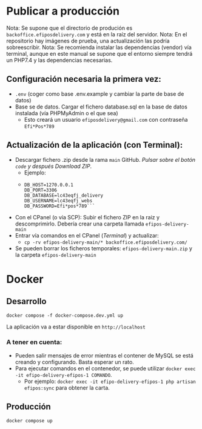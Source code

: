# Publicar a producción

Nota: Se supone que el directorio de produción es `backoffice.efiposdelivery.com` y está en la raíz del servidor.
Nota: En el repositorio hay imágenes de prueba, una actualización las podría sobreescribir.
Nota: Se recomienda instalar las dependencias (vendor) vía terminal, aunque en este manual se supone que el entorno siempre tendrá un PHP7.4 y las dependencias necesarias.

## Configuración necesaria la primera vez:
- `.env` (coger como base .env.example y cambiar la parte de base de datos)
- Base se de datos. Cargar el fichero database.sql en la base de datos instalada (vía PHPMyAdmin o el que sea)
    - Esto creará un usuario `efiposdelivery@gmail.com` con contraseña `Efi*Pos*789`

## Actualización de la aplicación (con Terminal):
- Descargar fichero .zip desde la rama `main` GitHub. _Pulsar sobre el botón `code` y después Download ZIP_. 
  - Ejemplo:
  - ```DB_CONNECTION=mysql
    DB_HOST=1270.0.0.1
    DB_PORT=3306
    DB_DATABASE=lc43eqfj_delivery
    DB_USERNAME=lc43eqfj_webs
    DB_PASSWORD=Efi*pos*789```
- Con el CPanel (o vía SCP): Subir el fichero ZIP en la raiz y descomprimirlo. Debería crear una carpeta llamada `efipos-delivery-main`
- Entrar vía comandos en el CPanel (_Terminal_) y actualizar:
  - `cp -rv efipos-delivery-main/* backoffice.efiposdelivery.com/`
- Se pueden borrar los ficheros temporales: `efipos-delivery-main.zip` y la carpeta `efipos-delivery-main`

# Docker

## Desarrollo

`docker compose -f docker-compose.dev.yml up`

La aplicación va a estar disponible en `http://localhost`

### A tener en cuenta:
- Pueden salir mensajes de error mientras el contener de MySQL se está creando y configurando. Basta esperar un rato.
- Para ejecutar comandos en el contenedor, se puede utilizar `docker exec -it efipo-delivery-efipos-1 COMANDO`.
  - Por ejemplo: `docker exec -it efipo-delivery-efipos-1 php artisan efipos:sync` para obtener la carta.

## Producción

`docker compose up`
